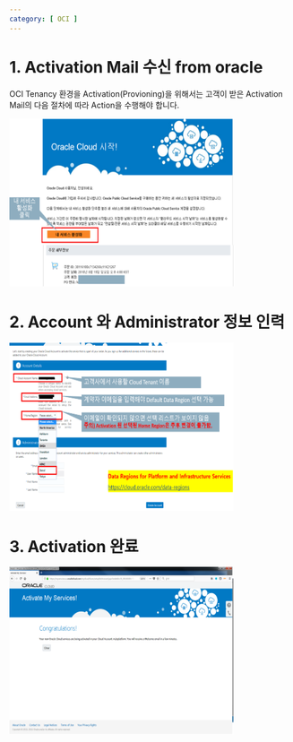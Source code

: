 ```yaml
---
category: [ OCI ]
---
```


# 1. Activation Mail 수신 from oracle

OCI Tenancy 환경을 Activation(Provioning)을 위해서는
고객이 받은 Activation Mail의 다음 절차에 따라 Action을 수행해야 합니다.

<img src="./images/provisioning_01.png" style="width:400px; height:300px">
<!--  ![](/images/provisioning_01.png)  -->

# 2. Account 와 Administrator 정보 인력

<img src="./images/provisioning_02.png" style="width:400px; height:300px">
<!--  ![](/images/provisioning_02.png)  -->

# 3. Activation 완료

<img src="./images/provisioning_03.png" style="width:400px; height:300px">
<!--  ![](/images/provisioning_03.png)  -->
